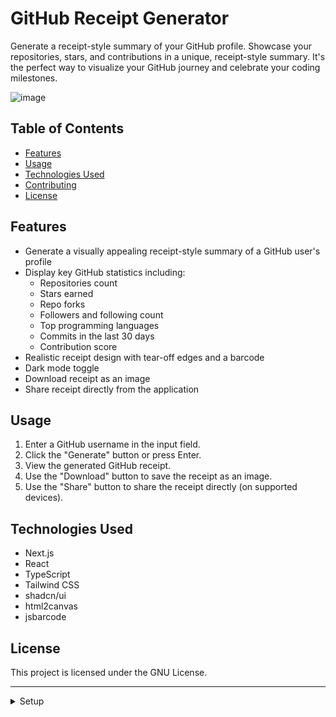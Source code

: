 # GitHub Receipt Generator

Generate a receipt-style summary of your GitHub profile. Showcase your repositories, stars, and contributions in a unique, receipt-style summary. It's the perfect way to visualize your GitHub journey and celebrate your coding milestones.

![image](https://github.com/user-attachments/assets/30486c89-e563-4cf9-ac68-05475ccf3311)

## Table of Contents

- [Features](#features)
- [Usage](#usage)
- [Technologies Used](#technologies-used)
- [Contributing](#contributing)
- [License](#license)

## Features

- Generate a visually appealing receipt-style summary of a GitHub user's profile
- Display key GitHub statistics including:
  - Repositories count
  - Stars earned
  - Repo forks
  - Followers and following count
  - Top programming languages
  - Commits in the last 30 days
  - Contribution score
- Realistic receipt design with tear-off edges and a barcode
- Dark mode toggle
- Download receipt as an image
- Share receipt directly from the application

## Usage

1. Enter a GitHub username in the input field.
2. Click the "Generate" button or press Enter.
3. View the generated GitHub receipt.
4. Use the "Download" button to save the receipt as an image.
5. Use the "Share" button to share the receipt directly (on supported devices).

## Technologies Used

- Next.js
- React
- TypeScript
- Tailwind CSS
- shadcn/ui
- html2canvas
- jsbarcode

## License

This project is licensed under the GNU License.

---

<details><summary>Setup</summary>

This is a [Next.js](https://nextjs.org) project bootstrapped with [`create-next-app`](https://nextjs.org/docs/app/api-reference/cli/create-next-app).

## Getting Started

First, run the development server:

```bash
npm run dev
# or
yarn dev
# or
pnpm dev
# or
bun dev
```

Open [http://localhost:3000](http://localhost:3000) with your browser to see the result.

You can start editing the page by modifying `app/page.tsx`. The page auto-updates as you edit the file.

This project uses [`next/font`](https://nextjs.org/docs/app/building-your-application/optimizing/fonts) to automatically optimize and load [Geist](https://vercel.com/font), a new font family for Vercel.

## Learn More

To learn more about Next.js, take a look at the following resources:

- [Next.js Documentation](https://nextjs.org/docs) - learn about Next.js features and API.
- [Learn Next.js](https://nextjs.org/learn) - an interactive Next.js tutorial.

You can check out [the Next.js GitHub repository](https://github.com/vercel/next.js) - your feedback and contributions are welcome!

## Deploy on Vercel

The easiest way to deploy your Next.js app is to use the [Vercel Platform](https://vercel.com/new?utm_medium=default-template&filter=next.js&utm_source=create-next-app&utm_campaign=create-next-app-readme) from the creators of Next.js.

Check out our [Next.js deployment documentation](https://nextjs.org/docs/app/building-your-application/deploying) for more details.
</details>
